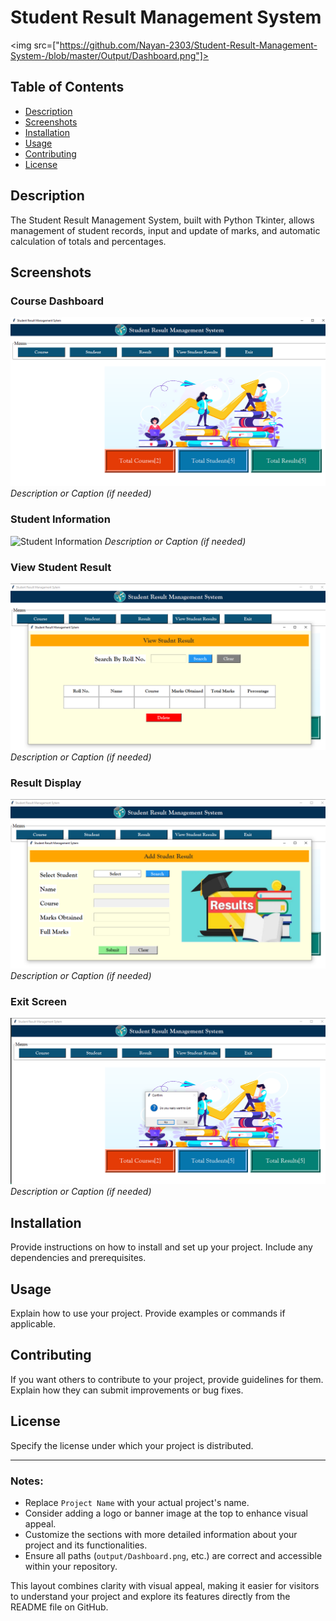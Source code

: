 # Student Result Management System

<img src=["https://github.com/Nayan-2303/Student-Result-Management-System-/blob/master/Output/Dashboard.png"]>

## Table of Contents
- [Description](#description)
- [Screenshots](#screenshots)
- [Installation](#installation)
- [Usage](#usage)
- [Contributing](#contributing)
- [License](#license)

## Description
The Student Result Management System, built with Python Tkinter, allows management of student records, input and update of marks, and automatic calculation of totals and percentages.

## Screenshots

### Course Dashboard
![Course Dashboard](output/Dashboard.png)
*Description or Caption (if needed)*

### Student Information
![Student Information](output/student_info.png)
*Description or Caption (if needed)*

### View Student Result
![View Student Result](output/View%20student%20result.png)
*Description or Caption (if needed)*

### Result Display
![Result Display](output/result.png)
*Description or Caption (if needed)*

### Exit Screen
![Exit Screen](output/exit.png)
*Description or Caption (if needed)*

## Installation
Provide instructions on how to install and set up your project. Include any dependencies and prerequisites.

## Usage
Explain how to use your project. Provide examples or commands if applicable.

## Contributing
If you want others to contribute to your project, provide guidelines for them. Explain how they can submit improvements or bug fixes.

## License
Specify the license under which your project is distributed.

---

### Notes:
- Replace `Project Name` with your actual project's name.
- Consider adding a logo or banner image at the top to enhance visual appeal.
- Customize the sections with more detailed information about your project and its functionalities.
- Ensure all paths (`output/Dashboard.png`, etc.) are correct and accessible within your repository.

This layout combines clarity with visual appeal, making it easier for visitors to understand your project and explore its features directly from the README file on GitHub.
